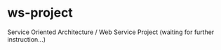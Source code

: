 # ws-project
Service Oriented Architecture / Web Service Project
(waiting for further instruction...)
